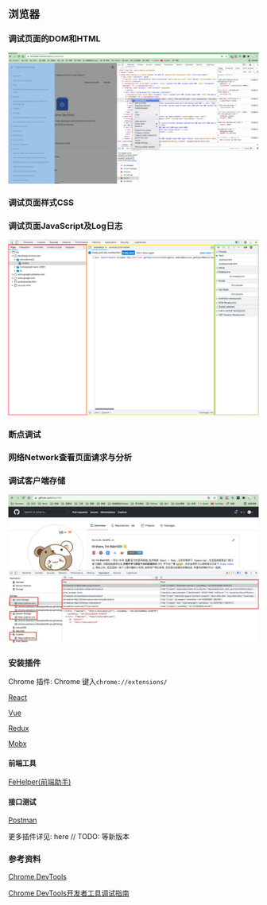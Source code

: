 ## 浏览器

### 调试页面的DOM和HTML

![devtool-dom](./images/devtool-dom.gif)

### 调试页面样式CSS

### 调试页面JavaScript及Log日志

![devtool-sources.png](./images/devtool-sources.png)

### 断点调试

### 网络Network查看页面请求与分析

### 调试客户端存储

![devtool-storage.png](./images/devtool-storage.png)

### 安装插件

Chrome 插件: Chrome 键入`chrome://extensions/`

[React](https://chrome.google.com/webstore/detail/react-developer-tools/fmkadmapgofadopljbjfkapdkoienihi)

[Vue](https://chrome.google.com/webstore/detail/vuejs-devtools/ljjemllljcmogpfapbkkighbhhppjdbg)

[Redux](https://chrome.google.com/webstore/detail/redux-devtools/lmhkpmbekcpmknklioeibfkpmmfibljd?hl=zh-CN)

[Mobx](https://chrome.google.com/webstore/detail/mobx-developer-tools/pfgnfdagidkfgccljigdamigbcnndkod)

#### 前端工具

[FeHelper(前端助手)](https://chrome.google.com/webstore/detail/fehelper%E5%89%8D%E7%AB%AF%E5%8A%A9%E6%89%8B/pkgccpejnmalmdinmhkkfafefagiiiad)

#### 接口测试

[Postman](https://chrome.google.com/webstore/detail/postman/fhbjgbiflinjbdggehcddcbncdddomop)

更多插件详见: here // TODO: 等新版本

### 参考资料

[Chrome DevTools](https://developer.chrome.com/docs/devtools/)

[Chrome DevTools开发者工具调试指南](https://www.imooc.com/learn/1164)

